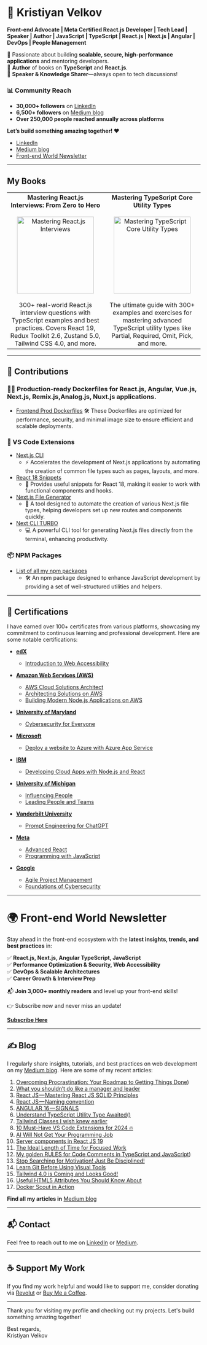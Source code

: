 # 👋 Kristiyan Velkov  
**Front-end Advocate | Meta Certified React.js Developer | Tech Lead | Speaker | Author | JavaScript | TypeScript | React.js | Next.js | Angular | DevOps | People Management**  

🚀 Passionate about building **scalable, secure, high-performance applications** and mentoring developers.  
📖 **Author** of books on **TypeScript** and **React.js**.  
🎤 **Speaker & Knowledge Sharer**—always open to tech discussions!  

### 📊 Community Reach  
- **30,000+ followers** on [LinkedIn  ](https://www.linkedin.com/in/kristiyan-velkov-763130b3/)
- **6,500+ followers** on [Medium blog](https://medium.com/@kristiyanvelkov)
- **Over 250,000 people reached annually across platforms**  

**Let’s build something amazing together! ❤️**

- [LinkedIn](https://www.linkedin.com/in/kristiyan-velkov-763130b3/)
- [Medium blog](https://medium.com/@kristiyanvelkov)
- [Front-end World Newsletter](https://kristiyanvelkov.substack.com/subscribe)

---

## My Books

<table>
  <tr>
    <td align="center" width="50%">
      <strong>Mastering React.js Interviews: From Zero to Hero</strong><br/><br/>
      <a href="https://leanpub.com/masteringreactjsinterviews">
        <img src="https://d2sofvawe08yqg.cloudfront.net/masteringreactjsinterviews/s_hero2x?1743183342" alt="Mastering React.js Interviews" title="Go to Book" width="200">
      </a><br/><br/>
      300+ real-world React.js interview questions with TypeScript examples and best practices. Covers React 19, Redux Toolkit 2.6, Zustand 5.0, Tailwind CSS 4.0, and more.
    </td>
    <td align="center" width="50%">
      <strong>Mastering TypeScript Core Utility Types</strong><br/><br/>
      <a href="https://leanpub.com/masteringtypescriptcoreutilitytypes">
        <img src="https://d2sofvawe08yqg.cloudfront.net/masteringtypescriptcoreutilitytypes/s_hero2x?1743183044" alt="Mastering TypeScript Core Utility Types" title="Go to Book" width="200">
      </a><br/><br/>
      The ultimate guide with 300+ examples and exercises for mastering advanced TypeScript utility types like Partial, Required, Omit, Pick, and more.
    </td>
  </tr>
</table>

--- 

## 🚀 Contributions

### 🕵️‍♂️ Production-ready Dockerfiles for React.js, Angular, Vue.js, Next.js, Remix.js,Analog.js, Nuxt.js applications.

- [Frontend Prod Dockerfiles](https://github.com/kristiyan-velkov/frontend-prod-dockerfiles)
  🛠️ These Dockerfiles are optimized for performance, security, and minimal image size to ensure efficient and scalable deployments.
 
  
### 🔌 VS Code Extensions

- [Next.js CLI](https://marketplace.visualstudio.com/items?itemName=KristiyanVelkov.nextjs-cli)
  - ⚡ Accelerates the development of Next.js applications by automating the creation of common file types such as pages, layouts, and more.
- [React 18 Snippets](https://marketplace.visualstudio.com/items?itemName=KristiyanVelkov.react-18-snippets)
  - 📝 Provides useful snippets for React 18, making it easier to work with functional components and hooks.
- [Next.js File Generator](https://marketplace.visualstudio.com/items?itemName=KristiyanVelkov.nextjs-file-gelenator)
  - 📁 A tool designed to automate the creation of various Next.js file types, helping developers set up new routes and components quickly.
- [Next CLI TURBO](https://marketplace.visualstudio.com/items?itemName=KristiyanVelkov.next-cli-turbo)
  - 💻 A powerful CLI tool for generating Next.js files directly from the terminal, enhancing productivity.

### 📦 NPM Packages

- [List of all my npm packages](https://www.npmjs.com/~more_well)
  - 🛠️ An npm package designed to enhance JavaScript development by providing a set of well-structured utilities and helpers.


---

## 📜 Certifications

I have earned over 100+ certificates from various platforms, showcasing my commitment to continuous learning and professional development. Here are some notable certifications:


- **[edX](https://www.edx.org/)**
  - [Introduction to Web Accessibility](https://courses.edx.org/certificates/47b731dabb4f464db2d01740eaf8357f)

- **[Amazon Web Services (AWS)](https://www.aws.training/)**
  - [AWS Cloud Solutions Architect](https://www.coursera.org/account/accomplishments/professional-cert/44TP3RUYAZGW)
  - [Architecting Solutions on AWS](https://www.coursera.org/account/accomplishments/verify/YK37U9LC9ZAJ)
  - [Building Modern Node.js Applications on AWS](https://www.coursera.org/account/accomplishments/verify/QYXXZFSPSVWY)

- **[University of Maryland](https://www.umd.edu/)**
  - [Cybersecurity for Everyone](https://www.coursera.org/account/accomplishments/verify/FJ97HMPVJZQV)

- **[Microsoft](https://www.microsoft.com/en-us/learning/default.aspx)**
  - [Deploy a website to Azure with Azure App Service](https://www.coursera.org/account/accomplishments/verify/DGECWWTN6DVU)

- **[IBM](https://www.ibm.com/training/)**
  - [Developing Cloud Apps with Node.js and React](https://www.coursera.org/account/accomplishments/verify/KU2Y5ES3LD2W)

- **[University of Michigan](https://www.umich.edu/)**
  - [Influencing People](https://www.coursera.org/account/accomplishments/verify/YVRG2FERWNB8) 
  - [Leading People and Teams](https://www.coursera.org/account/accomplishments/professional-cert/JMVY822HJQ3T)

- **[Vanderbilt University](https://www.vanderbilt.edu/)**
  - [Prompt Engineering for ChatGPT](https://www.coursera.org/account/accomplishments/verify/5NUWMPNYQ2RA)

- **[Meta](https://www.coursera.org/meta)**
  - [Advanced React](https://www.coursera.org/account/accomplishments/verify/YNAY9PSDEAYJ)
  - [Programming with JavaScript](https://www.coursera.org/account/accomplishments/verify/RS2FGZQMXQ2H)

- **[Google](https://www.coursera.org/google)**
  - [Agile Project Management](https://www.coursera.org/account/accomplishments/verify/NGCWEQ5CX2WU)
  - [Foundations of Cybersecurity](https://www.coursera.org/account/accomplishments/verify/PU744GEW43TV)
 
---

# 🌍 Front-end World Newsletter  

Stay ahead in the front-end ecosystem with the **latest insights, trends, and best practices** in:  

✅ **React.js, Next.js, Angular TypeScript, JavaScript**  
✅ **Performance Optimization & Security, Web Accessibility**  
✅ **DevOps & Scalable Architectures**  
✅ **Career Growth & Interview Prep**  

📬 **Join 3,000+ monthly readers** and level up your front-end skills!  

👉 Subscribe now and never miss an update!  

[**Subscribe Here**](https://kristiyanvelkov.substack.com/subscribe)


---

## ✍️ Blog

I regularly share insights, tutorials, and best practices on web development on my [Medium blog](https://medium.com/@kristiyanvelkov). Here are some of my recent articles:

1. [Overcoming Procrastination: Your Roadmap to Getting Things Done](https://blog.stackademic.com/overcoming-procrastination-your-roadmap-to-getting-things-done-533b4682b0ea))
2. [What you shouldn’t do like a manager and leader](https://medium.com/venturehq/what-you-shouldnt-do-like-a-manager-and-leader-3b2aede3c9d8)
3. [React JS — Mastering React JS SOLID Principles](https://blog.stackademic.com/react-js-mastering-react-js-solid-principles-dfb48d03e565)
4. [React JS — Naming convention](https://blog.stackademic.com/react-js-naming-convention-fe83acfbafb3)
5. [ANGULAR 16 — SIGNALS](https://blog.stackademic.com/angular-16-signals-99abd8c5cadd)
6. [Understand TypeScript Utility Type Awaited()](https://medium.com/@kristiyanvelkov/understand-typescript-utility-type-awaited-59201bc469f4)
7. [Tailwind Classes I wish knew earlier](https://medium.com/@kristiyanvelkov/tailwind-classes-i-wish-knew-earlier-31e2c86effe8)
8. [10 Must-Have VS Code Extensions for 2024 🔥](https://medium.com/@kristiyanvelkov/10-must-have-vs-code-extensions-for-2024-99a47e1ac9c1)
9. [AI Will Not Get Your Programming Job](https://ai.plainenglish.io/ai-will-not-get-your-programming-job-a0fa43e19b0d)
10. [Server components in React JS 19](https://medium.com/@kristiyanvelkov/server-components-in-react-js-19-7a78e296a49a)
11. [The Ideal Length of Time for Focused Work](https://medium.com/@kristiyanvelkov/the-ideal-length-of-time-for-focused-work-44049abb01ed)
12. [My golden RULES for Code Comments in TypeScript and JavaScript](https://blog.stackademic.com/my-golden-rules-for-code-comments-in-typescript-and-javascript-84e95f1eb1d7)) 
13. [Stop Searching for Motivation! Just Be Disciplined!](https://blog.venturemagazine.net/stop-searching-for-motivation-just-be-disciplined-2b3720694627)
14. [Learn Git Before Using Visual Tools](https://blog.stackademic.com/learn-git-before-using-visual-tools-9191dcebd1c4)
15. [Tailwind 4.0 is Coming and Looks Good!](https://blog.stackademic.com/tailwind-4-0-is-coming-and-looks-good-e4bb8d976f3c)
16. [Useful HTML5 Attributes You Should Know About](https://blog.stackademic.com/useful-html5-attributes-you-should-know-about-e6e3ef86895a)
17. [Docker Scout in Action](https://medium.com/gitconnected/docker-scout-in-action-63e7c812532a)

**Find all my articles in** [Medium blog](https://medium.com/@kristiyanvelkov)

---


## 📬 Contact

Feel free to reach out to me on [LinkedIn](https://www.linkedin.com/in/kristiyan-velkov-763130b3/) or [Medium](https://medium.com/@kristiyanvelkov).

---

## ☕ Support My Work

If you find my work helpful and would like to support me, consider donating via [Revolut](https://revolut.me/kristiyanvelkov) or [Buy Me a Coffee](https://www.buymeacoffee.com/kristiyanvelkov).

---

Thank you for visiting my profile and checking out my projects. Let's build something amazing together!

Best regards,  
Kristiyan Velkov
